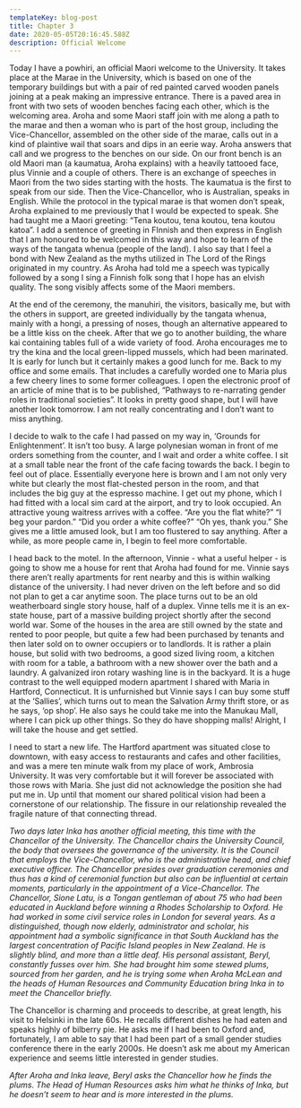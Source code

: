 ```yaml
---
templateKey: blog-post
title: Chapter 3
date: 2020-05-05T20:16:45.588Z
description: Official Welcome
---
```

Today I have a powhiri, an official Maori welcome to the University. It takes place at the Marae in the University, which is based on one of the temporary buildings but with a pair of red painted carved wooden panels joining at a peak making an impressive entrance. There is a paved area in front with two sets of wooden benches facing each other, which is the welcoming area. Aroha and some Maori staff join with me along a path to the marae and then a woman who is part of the host group, including the Vice-Chancellor, assembled on the other side of the marae, calls out in a kind of plaintive wail that soars and dips in an eerie way. Aroha answers that call and we progress to the benches on our side. On our front bench is an old Maori man (a kaumatua, Aroha explains) with a heavily tattooed face, plus Vinnie and a couple of others. There is an exchange of speeches in Maori from the two sides starting with the hosts. The kaumatua is the first to speak from our side. Then the Vice-Chancellor, who is Australian, speaks in English. While the protocol in the typical marae is that women don’t speak, Aroha explained to me previously that I would be expected to speak. She had taught me a Maori greeting: “Tena koutou, tena koutou, tena koutou katoa”. I add a sentence of greeting in FInnish and then express in English that I am honoured to be welcomed in this way and hope to learn of the ways of the tangata whenua (people of the land). I also say that I feel a bond with New Zealand as the myths utilized in The Lord of the Rings originated in my country. As Aroha had told me a speech was typically followed by a song I sing a Finnish folk song that I hope has an elvish quality. The song visibly affects some of the Maori members.

At the end of the ceremony, the manuhiri, the visitors, basically me, but with the others in support, are greeted individually by the tangata whenua, mainly with a hongi, a pressing of noses, though an alternative appeared to be a little kiss on the cheek. After that we go to another building, the whare kai containing tables full of a wide variety of food. Aroha encourages me to try the kina and the local green-lipped mussels, which had been marinated. It is early for lunch but it certainly makes a good lunch for me. Back to my office and some emails. That includes a carefully worded one to Maria plus a few cheery lines to some former colleagues. I open the electronic proof of an article of mine that is to be published, “Pathways to re-narrating gender roles in traditional societies”. It looks in pretty good shape, but I will have another look tomorrow. I am not really concentrating and I don’t want to miss anything.

I decide to walk to the cafe I had passed on my way in, ‘Grounds for Enlightenment’. It isn’t too busy. A large polynesian woman in front of me orders something from the counter, and I wait and order a white coffee. I sit at a small table near the front of the cafe facing towards the back. I begin to feel out of place. Essentially everyone here is brown and I am not only very white but clearly the most flat-chested person in the room, and that includes the big guy at the espresso machine. I get out my phone, which I had fitted with a local sim card at the airport, and try to look occupied. An attractive young waitress arrives with a coffee. “Are you the flat white?” “I beg your pardon.” “Did you order a white coffee?” “Oh yes, thank you.” She gives me a little amused look, but I am too flustered to say anything. After a while, as more people came in, I begin to feel more comfortable.

I head back to the motel. In the afternoon, Vinnie - what a useful helper - is going to show me a house for rent that Aroha had found for me. Vinnie says there aren’t really apartments for rent nearby and this is within walking distance of the university. I had never driven on the left before and so did not plan to get a car anytime soon. The place turns out to be an old weatherboard single story house, half of a duplex. Vinne tells me it is an ex-state house, part of a massive building project shortly after the second world war. Some of the houses in the area are still owned by the state and rented to poor people, but quite a few had been purchased by tenants and then later sold on to owner occupiers or to landlords. It is rather a plain house, but solid with two bedrooms, a good sized living room, a kitchen with room for a table, a bathroom with a new shower over the bath and a laundry. A galvanized iron rotary washing line is in the backyard. It is a huge contrast to the well equipped modern apartment I shared with Maria in Hartford, Connecticut. It is unfurnished but Vinnie says I can buy some stuff at the ‘Sallies’, which turns out to mean the Salvation Army thrift store, or as he says, ‘op shop’. He also says he could take me into the Manukau Mall, where I can pick up other things. So they do have shopping malls! Alright, I will take the house and get settled.

I need to start a new life. The Hartford apartment was situated close to downtown, with easy access to restaurants and cafes and other facilities, and was a mere ten minute walk from my place of work, Ambrosia University. It was very comfortable but it will forever be associated with those rows with Maria. She just did not acknowledge the position she had put me in. Up until that moment our shared political vision had been a cornerstone of our relationship. The fissure in our relationship revealed the fragile nature of that connecting thread.

*Two days later Inka has another official meeting, this time with the Chancellor of the University. The Chancellor chairs the University Council, the body that oversees the governance of the university. It is the Council that employs the Vice-Chancellor, who is the administrative head, and chief executive officer. The Chancellor presides over graduation ceremonies and thus has a kind of ceremonial function but also can be influential at certain moments, particularly in the appointment of a Vice-Chancellor. The Chancellor, Sione Latu, is a Tongan gentleman of about 75 who had been educated in Auckland before winning a Rhodes Scholarship to Oxford. He had worked in some civil service roles in London for several years. As a distinguished, though now elderly, administrator and scholar, his appointment had a symbolic significance in that South Auckland has the largest concentration of Pacific Island peoples in New Zealand. He is slightly blind, and more than a little deaf. His personal assistant, Beryl, constantly fusses over him. She had brought him some stewed plums, sourced from her garden, and he is trying some when Aroha McLean and the heads of Human Resources and Community Education bring Inka in to meet the Chancellor briefly.*

The Chancellor is charming and proceeds to describe, at great length, his visit to Helsinki in the late 60s. He recalls different dishes he had eaten and speaks highly of bilberry pie. He asks me if I had been to Oxford and, fortunately, I am able to say that I had been part of a small gender studies conference there in the early 2000s. He doesn’t ask me about my American experience and seems little interested in gender studies.

*After Aroha and Inka leave, Beryl asks the Chancellor how he finds the plums. The Head of Human Resources asks him what he thinks of Inka, but he doesn’t seem to hear and is more interested in the plums.*